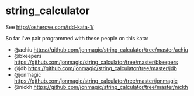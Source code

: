 string_calculator
=================

See http://osherove.com/tdd-kata-1/

So far I've pair programmed with these people on this kata:

* @achiu https://github.com/jonmagic/string_calculator/tree/master/achiu
* @bkeepers https://github.com/jonmagic/string_calculator/tree/master/bkeepers
* @jdb https://github.com/jonmagic/string_calculator/tree/master/jdb
* @jonmagic https://github.com/jonmagic/string_calculator/tree/master/jonmagic
* @nickh https://github.com/jonmagic/string_calculator/tree/master/nickh
